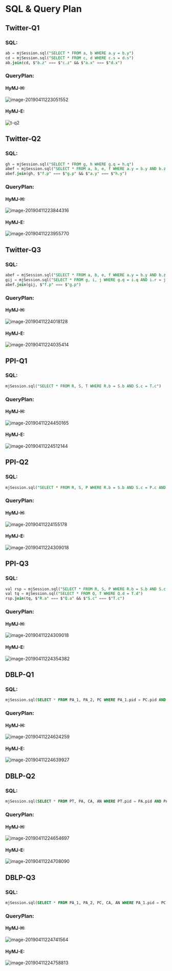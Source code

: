 # SQL & Query Plan 

## Twitter-Q1

### SQL:

```sql
ab = mjSession.sql("SELECT * FROM a, b WHERE a.y = b.y")
cd = mjSession.sql("SELECT * FROM c, d WHERE c.s = d.s")
ab.join(cd, $"b.z" === $"c.z" && $"a.x" === $"d.x")
```

### QueryPlan: 

#### HyMJ-H:

![image-20190411223051552](figure/t-q1-h.png)

#### HyMJ-E:

![t-q2](figure/t-q1-e.png)

## Twitter-Q2

### SQL:

```sql
gh = mjSession.sql("SELECT * FROM g, h WHERE g.q = h.q")
abef = mjSession.sql("SELECT * FROM a, b, e, f WHERE a.y = b.y AND b.z = e.z AND e.x = a.x AND e.z = f.z")
abef.join(gh, $"f.p" === $"g.p" && $"a.y" === $"h.y")
```

### QueryPlan: 

#### HyMJ-H:

![image-20190411223844316](figure/t-q2-h.png)

#### HyMJ-E:

![image-20190411223955770](figure/t-q2-e.png)

## Twitter-Q3

### SQL:

```sql
abef = mjSession.sql("SELECT * FROM a, b, e, f WHERE a.y = b.y AND b.z = e.z AND e.x = a.x AND e.z = f.z")
gij = mjSession.sql("SELECT * FROM g, i, j WHERE g.q = i.q AND i.r = j.r AND j.p = g.p")
abef.join(gij, $"f.p" === $"g.p")
```

### QueryPlan: 

#### HyMJ-H:

![image-20190411224018128](figure/t-q3-h.png)

#### HyMJ-E:

![image-20190411224035414](figure/t-q3-e.png)

## PPI-Q1

### SQL:

```sql
mjSession.sql("SELECT * FROM R, S, T WHERE R.b = S.b AND S.c = T.c")
```

### QueryPlan: 

#### HyMJ-H:

![image-20190411224450165](figure/p-q1-h.png)

#### HyMJ-E:

![image-20190411224512144](figure/p-q1-e.png)

## PPI-Q2

### SQL:

```sql
mjSession.sql("SELECT * FROM R, S, P WHERE R.b = S.b AND S.c = P.c AND P.a = R.a")
```

### QueryPlan: 

#### HyMJ-H:

![image-20190411224155178](figure/p-q2-h.png)

#### HyMJ-E:

![image-20190411224309018](figure/p-q2-e.png)

## PPI-Q3

### SQL:

```sql
val rsp = mjSession.sql("SELECT * FROM R, S, P WHERE R.b = S.b AND S.c = P.c AND P.a = R.a")
val tq = mjSession.sql("SELECT * FROM Q, T WHERE Q.d = T.d")
rsp.join(tq, $"R.a" === $"Q.a" && $"S.c" === $"T.c")
```

### QueryPlan: 

#### HyMJ-H:

![image-20190411224309018](figure/p-q3-h.png)

#### HyMJ-E:

![image-20190411224354382](figure/p-q3-e.png)

## DBLP-Q1

### SQL:

```sql
mjSession.sql(SELECT * FROM PA_1, PA_2, PC WHERE PA_1.pid = PC.pid AND PA_2.pid = PC.pid AND PA_1.aid = PA_2.aid)
```


### QueryPlan: 

#### HyMJ-H:

![image-20190411224624259](figure/d-q1-h.png)

#### HyMJ-E:

![image-20190411224639927](figure/d-q1-e.png)

## DBLP-Q2

### SQL:
```sql
mjSession.sql(SELECT * FROM PT, PA, CA, AN WHERE PT.pid = PA.pid AND PA.aid = CA.aid AND AN.aid = CA.coaid)
```


### QueryPlan: 

#### HyMJ-H:

![image-20190411224654697](figure/d-q2-h.png)

#### HyMJ-E:

![image-20190411224708090](figure/d-q2-e.png)

## DBLP-Q3

### SQL:

```sql
mjSession.sql(SELECT * FROM PA_1, PA_2, PC, CA, AN WHERE PA_1.pid = PC.pid AND PA_2.pid = PC.pid AND PA_1.aid = PA_2.aid AND PA_1.aid = CA.aid AND CA.coaid = AN.aid)
```

### QueryPlan:

#### HyMJ-H:

![image-20190411224741564](figure/d-q3-e.png)

#### HyMJ-E: 

![image-20190411224758813](figure/dblp-q3-e.png)